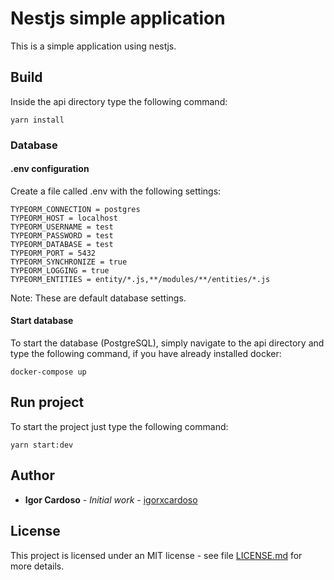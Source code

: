 # Nestjs simple application
This is a simple application using nestjs.

## Build
Inside the api directory type the following command:
```
yarn install
```

### Database

#### .env configuration
Create a file called .env with the following settings:
```
TYPEORM_CONNECTION = postgres
TYPEORM_HOST = localhost
TYPEORM_USERNAME = test
TYPEORM_PASSWORD = test
TYPEORM_DATABASE = test
TYPEORM_PORT = 5432
TYPEORM_SYNCHRONIZE = true
TYPEORM_LOGGING = true
TYPEORM_ENTITIES = entity/*.js,**/modules/**/entities/*.js
```
Note: These are default database settings.

#### Start database
To start the database (PostgreSQL), simply navigate to the api directory and type the following command, if you have already installed docker:
```
docker-compose up
```

## Run project
To start the project just type the following command:
```
yarn start:dev
```

## Author
* **Igor Cardoso** - *Initial work* - [igorxcardoso](https://github.com/igorxcardoso)

## License
This project is licensed under an MIT license - see file [LICENSE.md](LICENSE.md) for more details.
